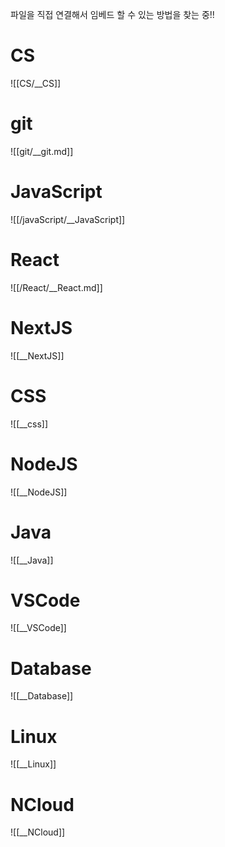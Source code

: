 파일을 직접 연결해서 임베드 할 수 있는 방법을 찾는 중!!
# CS
![[CS/__CS]]

# git
![[git/__git.md]]

# JavaScript
![[/javaScript/__JavaScript]]

# React
![[/React/__React.md]]

# NextJS
![[__NextJS]]

# CSS
![[__css]]

# NodeJS
![[__NodeJS]]

# Java
![[__Java]]

# VSCode
![[__VSCode]]

# Database
![[__Database]]

# Linux
![[__Linux]]

# NCloud
![[__NCloud]]